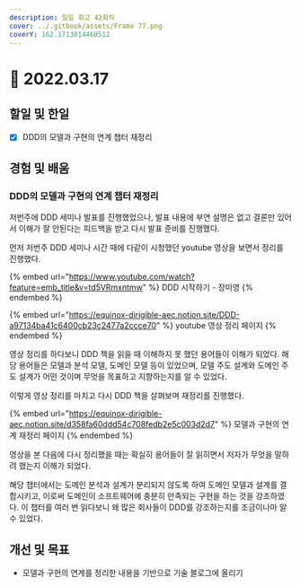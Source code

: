 ```yaml
---
description: 일일 회고 42회차
cover: ../.gitbook/assets/Frame 77.png
coverY: 162.1713014460512
---
```


# 🙂 2022.03.17

## 할일 및 한일

* [x] DDD의 모델과 구현의 연계 챕터 재정리

## 경험 및 배움

### DDD의 모델과 구현의 연계 챕터 재정리

저번주에 DDD 세미나 발표를 진행했었으나, 발표 내용에 부연 설명은 없고 결론만 있어서 이해가 잘 안된다는 피드백을 받고 다시 발표 준비를 진행했다.

먼저 저번주 DDD 세미나 시간 때에 다같이 시청했던 youtube 영상을 보면서 정리를 진행했다.

{% embed url="https://www.youtube.com/watch?feature=emb_title&v=td5VRmxntmw" %}
DDD 시작하기 - 장미영
{% endembed %}



{% embed url="https://equinox-dirigible-aec.notion.site/DDD-a97134ba41c6400cb23c2477a2ccce70" %}
youtube 영상 정리 페이지
{% endembed %}



영상 정리를 하다보니 DDD 책을 읽을 때 이해하지 못 했던 용어들이 이해가 되었다. 해당 용어들은 모델과 분석 모델, 도메인 모델 등이 있었으며, 모델 주도 설계와 도메인 주도 설계가 어떤 것이며 무엇을 목표하고 지향하는지를 알 수 있었다.&#x20;



이렇게 영상 정리를 마치고 다시 DDD 책을 살펴보며 재정리를 진행했다.

{% embed url="https://equinox-dirigible-aec.notion.site/d358fa60ddd54c708fedb2e5c003d2d7" %}
모델과 구현의 연계 재정리 페이지
{% endembed %}



영상을 본 다음에 다시 정리했을 때는 확실히 용어들이 잘 읽히면서 저자가 무엇을 말하려 했는지 이해가 되었다.

해당 챕터에서는 도메인 분석과 설계가 분리되지 않도록 하여 도메인 모델과 설계를 결합시키고, 이로써 도메인이 소프트웨어에 충분히 만족되는 구현을 하는 것을 강조하였다. 이 챕터를 여러 번 읽다보니 왜 많은 회사들이 DDD를 강조하는지를 조금이나마 알 수 있었다.

## 개선 및 목표

* 모델과 구현의 연계를 정리한 내용을 기반으로 기술 블로그에 올리기


